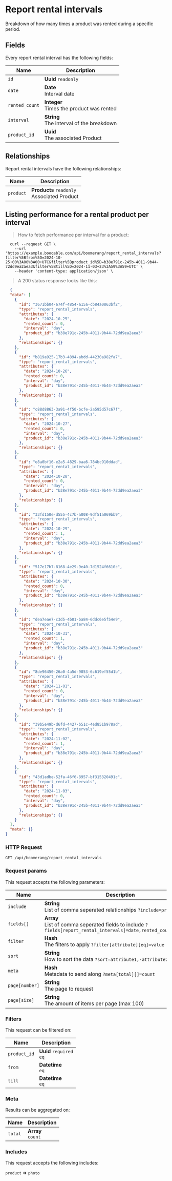 # Report rental intervals

Breakdown of how many times a product was rented during a specific period.

## Fields
Every report rental interval has the following fields:

Name | Description
-- | --
`id` | **Uuid** `readonly`<br>
`date` | **Date** <br>Interval date
`rented_count` | **Integer** <br>Times the product was rented
`interval` | **String** <br>The interval of the breakdown
`product_id` | **Uuid** <br>The associated Product


## Relationships
Report rental intervals have the following relationships:

Name | Description
-- | --
`product` | **Products** `readonly`<br>Associated Product


## Listing performance for a rental product per interval



> How to fetch performance per interval for a product:

```shell
  curl --request GET \
    --url 'https://example.booqable.com/api/boomerang/report_rental_intervals?filter%5Bfrom%5D=2024-10-25+00%3A00%3A00+UTC&filter%5Bproduct_id%5D=b38e791c-245b-4011-9b44-72dd9ea2aea3&filter%5Btill%5D=2024-11-03+23%3A59%3A59+UTC' \
    --header 'content-type: application/json' \
```

> A 200 status response looks like this:

```json
  {
  "data": [
    {
      "id": "3671bb04-674f-4854-a15a-cb84a0863bf2",
      "type": "report_rental_intervals",
      "attributes": {
        "date": "2024-10-25",
        "rented_count": 0,
        "interval": "day",
        "product_id": "b38e791c-245b-4011-9b44-72dd9ea2aea3"
      },
      "relationships": {}
    },
    {
      "id": "b819a925-17b3-4894-abdd-44230a982fa7",
      "type": "report_rental_intervals",
      "attributes": {
        "date": "2024-10-26",
        "rented_count": 0,
        "interval": "day",
        "product_id": "b38e791c-245b-4011-9b44-72dd9ea2aea3"
      },
      "relationships": {}
    },
    {
      "id": "c88d8863-3a91-4f50-bcfe-2a595d57c67f",
      "type": "report_rental_intervals",
      "attributes": {
        "date": "2024-10-27",
        "rented_count": 0,
        "interval": "day",
        "product_id": "b38e791c-245b-4011-9b44-72dd9ea2aea3"
      },
      "relationships": {}
    },
    {
      "id": "e8a0bf16-e2a5-4829-baa6-784bc910ddad",
      "type": "report_rental_intervals",
      "attributes": {
        "date": "2024-10-28",
        "rented_count": 0,
        "interval": "day",
        "product_id": "b38e791c-245b-4011-9b44-72dd9ea2aea3"
      },
      "relationships": {}
    },
    {
      "id": "33fd150e-d555-4c7b-a008-9df51a069bb9",
      "type": "report_rental_intervals",
      "attributes": {
        "date": "2024-10-29",
        "rented_count": 1,
        "interval": "day",
        "product_id": "b38e791c-245b-4011-9b44-72dd9ea2aea3"
      },
      "relationships": {}
    },
    {
      "id": "517e17b7-8168-4e29-9e40-7d1524f6610c",
      "type": "report_rental_intervals",
      "attributes": {
        "date": "2024-10-30",
        "rented_count": 0,
        "interval": "day",
        "product_id": "b38e791c-245b-4011-9b44-72dd9ea2aea3"
      },
      "relationships": {}
    },
    {
      "id": "dea7eae7-c3d5-4b01-ba84-6ddc6e5f54e9",
      "type": "report_rental_intervals",
      "attributes": {
        "date": "2024-10-31",
        "rented_count": 1,
        "interval": "day",
        "product_id": "b38e791c-245b-4011-9b44-72dd9ea2aea3"
      },
      "relationships": {}
    },
    {
      "id": "8de96450-26a0-4a5d-9053-6c619ef55d1b",
      "type": "report_rental_intervals",
      "attributes": {
        "date": "2024-11-01",
        "rented_count": 0,
        "interval": "day",
        "product_id": "b38e791c-245b-4011-9b44-72dd9ea2aea3"
      },
      "relationships": {}
    },
    {
      "id": "39b5e49b-d6fd-4427-b51c-4ed851b978ad",
      "type": "report_rental_intervals",
      "attributes": {
        "date": "2024-11-02",
        "rented_count": 1,
        "interval": "day",
        "product_id": "b38e791c-245b-4011-9b44-72dd9ea2aea3"
      },
      "relationships": {}
    },
    {
      "id": "43d1adbe-52fa-46f6-8957-bf315320491c",
      "type": "report_rental_intervals",
      "attributes": {
        "date": "2024-11-03",
        "rented_count": 0,
        "interval": "day",
        "product_id": "b38e791c-245b-4011-9b44-72dd9ea2aea3"
      },
      "relationships": {}
    }
  ],
  "meta": {}
}
```

### HTTP Request

`GET /api/boomerang/report_rental_intervals`

### Request params

This request accepts the following parameters:

Name | Description
-- | --
`include` | **String** <br>List of comma seperated relationships `?include=product`
`fields[]` | **Array** <br>List of comma seperated fields to include `?fields[report_rental_intervals]=date,rented_count,interval`
`filter` | **Hash** <br>The filters to apply `?filter[attribute][eq]=value`
`sort` | **String** <br>How to sort the data `?sort=attribute1,-attribute2`
`meta` | **Hash** <br>Metadata to send along `?meta[total][]=count`
`page[number]` | **String** <br>The page to request
`page[size]` | **String** <br>The amount of items per page (max 100)


### Filters

This request can be filtered on:

Name | Description
-- | --
`product_id` | **Uuid** `required`<br>`eq`
`from` | **Datetime** <br>`eq`
`till` | **Datetime** <br>`eq`


### Meta

Results can be aggregated on:

Name | Description
-- | --
`total` | **Array** <br>`count`


### Includes

This request accepts the following includes:

`product` => 
`photo`







